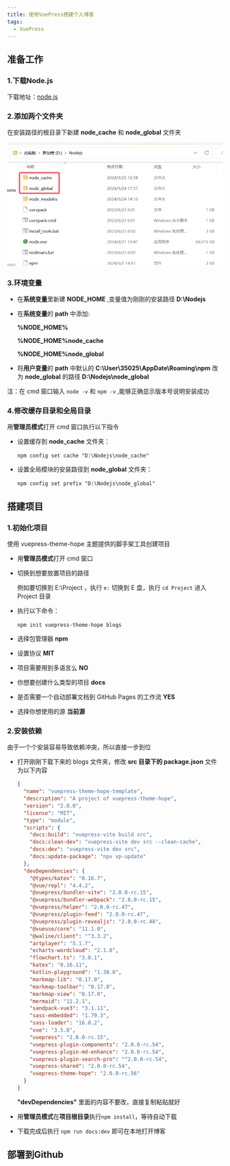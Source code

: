 ```yaml
---
title: 使用VuePress搭建个人博客
tags:
  - VuePress
---
```



##  准备工作

### 1.下载Node.js

下载地址：[node.js](https://nodejs.org/en/)

### 2.添加两个文件夹

在安装路径的根目录下新建 **node_cache** 和 **node_global** 文件夹

![nodejs](/blog/note/nodejs.png)

### 3.环境变量

- 在**系统变量**里新建 **NODE_HOME** ,变量值为刚刚的安装路径 **D:\Nodejs**

- 在**系统变量**的 **path** 中添加:

   **%NODE_HOME%** 

   **%NODE_HOME%node_cache** 

   **%NODE_HOME%node_global**

- 将**用户变量**的 **path** 中默认的 **C:\User\35025\AppDate\Roaming\npm** 改为 **node_global** 的路径 **D:\Nodejs\node_global**

注：在 cmd 窗口输入 `node -v` 和 `npm -v` ,能够正确显示版本号说明安装成功

### 4.修改缓存目录和全局目录

用**管理员模式**打开 cmd 窗口执行以下指令

- 设置缓存到 **node_cache** 文件夹：

  `npm config set cache "D:\Nodejs\node_cache"`

- 设置全局模块的安装路径到 **node_global** 文件夹：

  `npm config set prefix "D:\Nodejs\node_global"`

## 搭建项目

### 1.初始化项目

使用 vuepress-theme-hope 主题提供的脚手架工具创建项目

- 用**管理员模式**打开 cmd 窗口

- 切换到想要放置项目的路径

  例如要切换到 E:\Project ，执行 `e:` 切换到 E 盘，执行 `cd Project` 进入 Project 目录

- 执行以下命令：

  `npm init vuepress-theme-hope blogs`

  <!--这里的 blogs 是你项目所在的文件夹名称，可以换-->

- 选择包管理器 **npm** 

- 设置协议 **MIT**

- 项目需要用到多语言么 **NO**

- 你想要创建什么类型的项目 **docs**

- 是否需要一个自动部署文档到 GitHub Pages 的工作流 **YES**

- 选择你想使用的源 **当前源**

### 2.安装依赖

由于一个个安装容易导致依赖冲突，所以直接一步到位

- 打开刚刚下载下来的 blogs 文件夹，修改 **src 目录下的 package.json** 文件为以下内容

  ```json
  {
    "name": "vuepress-theme-hope-template",
    "description": "A project of vuepress-theme-hope",
    "version": "2.0.0",
    "license": "MIT",
    "type": "module",
    "scripts": {
      "docs:build": "vuepress-vite build src",
      "docs:clean-dev": "vuepress-vite dev src --clean-cache",
      "docs:dev": "vuepress-vite dev src",
      "docs:update-package": "npx vp-update"
    },
    "devDependencies": {
      "@types/katex": "0.16.7",
      "@vue/repl": "4.4.2",
      "@vuepress/bundler-vite": "2.0.0-rc.15",
      "@vuepress/bundler-webpack": "2.0.0-rc.15",
      "@vuepress/helper": "2.0.0-rc.47",
      "@vuepress/plugin-feed": "2.0.0-rc.47",
      "@vuepress/plugin-revealjs": "2.0.0-rc.48",
      "@vueuse/core": "11.1.0",
      "@waline/client": "^3.3.2",
      "artplayer": "5.1.7",
      "echarts-wordcloud": "2.1.0",
      "flowchart.ts": "3.0.1",
      "katex": "0.16.11",
      "kotlin-playground": "1.30.0",
      "markmap-lib": "0.17.0",
      "markmap-toolbar": "0.17.0",
      "markmap-view": "0.17.0",
      "mermaid": "11.2.1",
      "sandpack-vue3": "3.1.11",
      "sass-embedded": "1.79.3",
      "sass-loader": "16.0.2",
      "vue": "3.5.8",
      "vuepress": "2.0.0-rc.15",
      "vuepress-plugin-components": "2.0.0-rc.54",
      "vuepress-plugin-md-enhance": "2.0.0-rc.54",
      "vuepress-plugin-search-pro": "^2.0.0-rc.54",
      "vuepress-shared": "2.0.0-rc.54",
      "vuepress-theme-hope": "2.0.0-rc.56"
    }
  }
  ```

  **"devDependencies"** 里面的内容不要改，直接复制粘贴就好

- 用**管理员模式**在**项目根目录**执行`npm install`，等待自动下载

- 下载完成后执行 `npm run docs:dev` 即可在本地打开博客

  <!--执行过程中出现 vuepress-theme-hope:  ✖ @vuepress/plugin-redirect is not installed! 的报错是正常的，不需要管，也不要下载这个插件--> 

## 部署到Github

